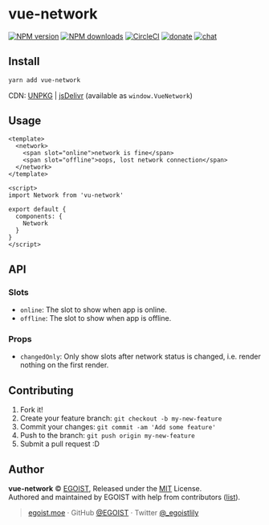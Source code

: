 
# vue-network

[![NPM version](https://img.shields.io/npm/v/vue-network.svg?style=flat)](https://npmjs.com/package/vue-network) [![NPM downloads](https://img.shields.io/npm/dm/vue-network.svg?style=flat)](https://npmjs.com/package/vue-network) [![CircleCI](https://circleci.com/gh/egoist/vue-network/tree/master.svg?style=shield)](https://circleci.com/gh/egoist/vue-network/tree/master)  [![donate](https://img.shields.io/badge/$-donate-ff69b4.svg?maxAge=2592000&style=flat)](https://github.com/egoist/donate) [![chat](https://img.shields.io/badge/chat-on%20discord-7289DA.svg?style=flat)](https://chat.egoist.moe)

## Install

```bash
yarn add vue-network
```

CDN: [UNPKG](https://unpkg.com/vue-network/dist/) | [jsDelivr](https://cdn.jsdelivr.net/npm/vue-network/dist/) (available as `window.VueNetwork`)

## Usage

```vue
<template>
  <network>
    <span slot="online">network is fine</span>
    <span slot="offline">oops, lost network connection</span>
  </network>
</template>

<script>
import Network from 'vu-network'

export default {
  components: {
    Network
  }
}
</script>
```

## API

### Slots

- `online`: The slot to show when app is online.
- `offline`: The slot to show when app is offline.

### Props

- `changedOnly`: Only show slots after network status is changed, i.e. render nothing on the first render.

## Contributing

1. Fork it!
2. Create your feature branch: `git checkout -b my-new-feature`
3. Commit your changes: `git commit -am 'Add some feature'`
4. Push to the branch: `git push origin my-new-feature`
5. Submit a pull request :D


## Author

**vue-network** © [EGOIST](https://github.com/egoist), Released under the [MIT](./LICENSE) License.<br>
Authored and maintained by EGOIST with help from contributors ([list](https://github.com/egoist/vue-network/contributors)).

> [egoist.moe](https://egoist.moe) · GitHub [@EGOIST](https://github.com/egoist) · Twitter [@_egoistlily](https://twitter.com/_egoistlily)
